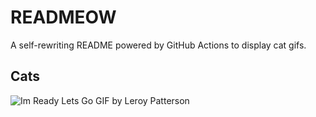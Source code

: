 # READMEOW

A self-rewriting README powered by GitHub Actions to display cat gifs.

## Cats

![Im Ready Lets Go GIF by Leroy Patterson](https://media4.giphy.com/media/CjmvTCZf2U3p09Cn0h/200.gif?cid=9acd02da8x8oq1rqixn1b0r0e2j8le5t0yqqtdacmn9gtpkk&ep=v1_gifs_search&rid=200.gif&ct=g)
